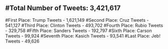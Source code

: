 #Total Number of Tweets: 3,421,617 
---
#First Place: Trump Tweets - 1,621,149
#Second Place: Cruz Tweets - 541,127
#Third Place: Clinton Tweets - 493,702
#Fourth Place: Rubio Tweets - 329,758
#Fifth Place: Sanders Tweets - 192,797
#Sixth Place: Carson Tweets - 99,924
#Seventh Place: Kasich Tweets - 93,541
#Last Place: Jeb! Tweets - 49,626
